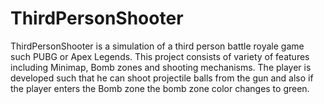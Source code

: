 # ThirdPersonShooter

ThirdPersonShooter is a simulation of a third person battle royale game such PUBG or Apex Legends. This project consists of variety of features including Minimap, Bomb zones and shooting mechanisms. The player is developed such that he can shoot projectile balls from the gun and also if the player enters the Bomb zone the bomb zone color changes to green.
